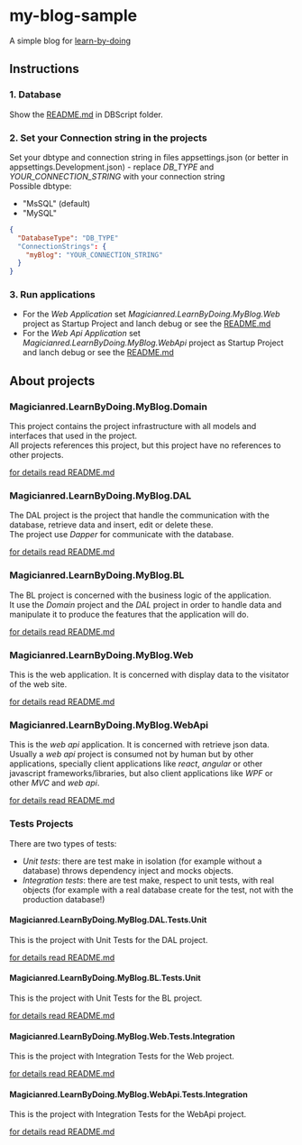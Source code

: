 # my-blog-sample  
A simple blog for [learn-by-doing](https://github.com/Magicianred/learn-by-doing)  

## Instructions
### 1. Database  
Show the [README.md](https://github.com/Magicianred/my-blog-sample/blob/develop/DBScripts/README.md) in DBScript folder.   

### 2. Set your Connection string in the projects  
Set your dbtype and connection string in files appsettings.json (or better in appsettings.Development.json) - replace *DB_TYPE* and *YOUR_CONNECTION_STRING* with your connection string  
Possible dbtype:  
- "MsSQL" (default)  
- "MySQL"  
```json
{
  "DatabaseType": "DB_TYPE"
  "ConnectionStrings": {
    "myBlog": "YOUR_CONNECTION_STRING"
  }
}
```

### 3. Run applications
- For the *Web Application* set *Magicianred.LearnByDoing.MyBlog.<span/>Web* project as Startup Project and lanch debug or see the [README.md](https://github.com/Magicianred/my-blog-sample/blob/develop/Magicianred.LearnByDoing.MyBlog.Web/README.md)  
- For the *Web Api Application* set *Magicianred.LearnByDoing.MyBlog.WebApi* project as Startup Project and lanch debug or see the [README.md](https://github.com/Magicianred/my-blog-sample/blob/develop/Magicianred.LearnByDoing.MyBlog.WebApi/README.md)  

## About projects  

### Magicianred.LearnByDoing.MyBlog.Domain

This project contains the project infrastructure with all models and interfaces that used in the project.  
All projects references this project, but this project have no references to other projects.  

[for details read README.md](https://github.com/Magicianred/my-blog-sample/blob/develop/Magicianred.LearnByDoing.MyBlog.Domain/README.md)  

### Magicianred.LearnByDoing.MyBlog.DAL  
The DAL project is the project that handle the communication with the database, retrieve data and insert, edit or delete these.  
The project use *Dapper* for communicate with the database.  

[for details read README.md](https://github.com/Magicianred/my-blog-sample/blob/develop/Magicianred.LearnByDoing.MyBlog.DAL/README.md) 

### Magicianred.LearnByDoing.MyBlog.BL  
The BL project is concerned with the business logic of the application.  
It use the *Domain* project and the *DAL* project in order to handle data and manipulate it to produce the features that the application will do.  

[for details read README.md](https://github.com/Magicianred/my-blog-sample/blob/develop/Magicianred.LearnByDoing.MyBlog.BL/README.md)  

###  Magicianred.LearnByDoing.MyBlog<span>.</span>Web  
This is the web application. It is concerned with display data to the visitator of the web site.  

[for details read README.md](https://github.com/Magicianred/my-blog-sample/blob/develop/Magicianred.LearnByDoing.MyBlog.Web/README.md)  

### Magicianred.LearnByDoing.MyBlog.WebApi  
This is the *web api* application. It is concerned with retrieve json data.  
Usually a *web api* project is consumed not by human but by other applications, specially client applications like *react*, *angular* or other javascript frameworks/libraries, but also client applications like *WPF* or other *MVC* and *web api*.  

[for details read README.md](https://github.com/Magicianred/my-blog-sample/blob/develop/Magicianred.LearnByDoing.MyBlog.WebApi/README.md)  

### Tests Projects  
There are two types of tests:  
- *Unit tests*: there are test make in isolation (for example without a database) throws dependency inject and mocks objects.  
- *Integration tests*: there are test make, respect to unit tests, with real objects (for example with a real database create for the test, not with the production database!)  

#### Magicianred.LearnByDoing.MyBlog.DAL.Tests.Unit  
This is the project with Unit Tests for the DAL project.  

[for details read README.md](https://github.com/Magicianred/my-blog-sample/blob/develop/Magicianred.LearnByDoing.MyBlog.DAL.Tests.Unit/README.md)  

#### Magicianred.LearnByDoing.MyBlog.BL.Tests.Unit
This is the project with Unit Tests for the BL project.  

[for details read README.md](https://github.com/Magicianred/my-blog-sample/blob/develop/Magicianred.LearnByDoing.MyBlog.BL.Tests.Unit/README.md)  

#### Magicianred.LearnByDoing.MyBlog.Web.Tests.Integration  
This is the project with Integration Tests for the Web project. 

[for details read README.md](https://github.com/Magicianred/my-blog-sample/blob/develop/Magicianred.LearnByDoing.MyBlog.Web.Tests.Integration/README.md)  

#### Magicianred.LearnByDoing.MyBlog.WebApi.Tests.Integration  
This is the project with Integration Tests for the WebApi project.  

[for details read README.md](https://github.com/Magicianred/my-blog-sample/blob/develop/Magicianred.LearnByDoing.MyBlog.WebApi.Integration/README.md)  